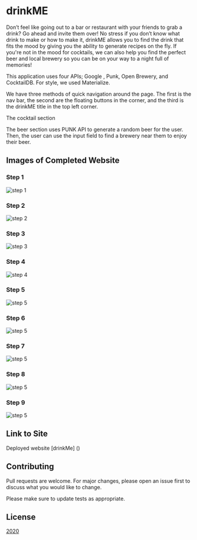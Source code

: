 # drinkME
 
Don’t feel like going out to a bar or restaurant with your friends to grab a drink? Go ahead and invite them over! No stress if you don’t know what drink to make or how to make it, drinkME allows you to find the drink that fits the mood by giving you the ability to generate recipes on the fly. If you're not in the mood for cocktails, we can also help you find the perfect beer and local brewery so you can be on your way to a night full of memories!

This application uses four APIs; Google , Punk, Open Brewery, and CocktailDB. For style, we used Materialize.

We have three methods of quick navigation around the page. The first is the nav bar, the second are the floating buttons in the corner, and the third is the drinkME title in the top left corner. 

The cocktail section 

The beer section uses PUNK API to generate a random beer for the user. Then, the user can use the input field to find a brewery near them to enjoy their beer. 



## Images of Completed Website 

### Step 1

![step 1](assets/readme_images/img1.png)

### Step 2

![step 2](assets/readme_images/img2.png)

### Step 3

![step 3](assets/readme_images/img3.png)

### Step 4

![step 4](assets/readme_images/img5.png)

### Step 5

![step 5](assets/readme_images/img6.png)

### Step 6

![step 5](assets/readme_images/img6.png)

### Step 7

![step 5](assets/readme_images/img7.png)

### Step 8

![step 5](assets/readme_images/img8.png)

### Step 9

![step 5](assets/readme_images/img9.png)


## Link to Site

Deployed website [drinkMe] ()

## Contributing
Pull requests are welcome. For major changes, please open an issue first to discuss what you would like to change.

Please make sure to update tests as appropriate.

## License
[2020](https://choosealicense.com/licenses/mit/)